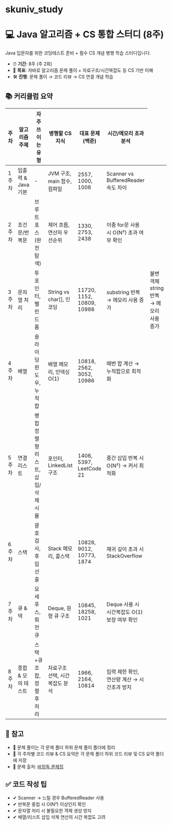 # skuniv_study

<h1>💻 Java 알고리즘 + CS 통합 스터디 (8주)</h1>

<p>Java 입문자를 위한 코딩테스트 준비 + 필수 CS 개념 병행 학습 스터디입니다.</p>

<ul>
  <li>⏰ <strong>기간</strong>: 8주 (주 2회)</li>
  <li>🧠 <strong>목표</strong>: 자바로 알고리즘 문제 풀이 + 자료구조/시간복잡도 등 CS 기반 이해</li>
  <li>🛠 <strong>진행</strong>: 문제 풀이 → 코드 리뷰 → CS 연결 개념 학습</li>
</ul>

<h2>📚 커리큘럼 요약</h2>

<table>
  <thead>
    <tr>
      <th>주차</th>
      <th>알고리즘 주제</th>
      <th>자주 쓰이는 유형</th>
      <th>병행할 CS 지식</th>
      <th>대표 문제 (백준)</th>
      <th>시간/메모리 초과 분석</th>
    </tr>
  </thead>
  <tbody>
    <tr>
      <td>1주차</td>
      <td>입출력 & Java 기본</td>
      <td>-</td>
      <td>JVM 구조, main 함수, 컴파일</td>
      <td>2557, 1000, 1008</td>
      <td>Scanner vs BufferedReader 속도 차이</td>
    </tr>
    <tr>
      <td>2주차</td>
      <td>조건문/반복문</td>
      <td>브루트포스(완전탐색)</td>
      <td>제어 흐름, 연산자 우선순위</td>
      <td>1330, 2753, 2438</td>
      <td>이중 for문 사용 시 O(N²) 초과 여부 확인</td>
    </tr>
    <tr>
      <td>3주차</td>
      <td>문자열 처리</td>
      <td>투 포인터, 팰린드롬</td>
      <td>String vs char[], 인코딩</td>
      <td>11720, 1152, 10809, 10988</td>
      <td>substring 반복 → 메모리 사용 증가</td>
      <td>불변 객체 string 반복 → 메모리 사용 증가</td>
    </tr>
    <tr>
      <td>4주차</td>
      <td>배열</td>
      <td>슬라이딩 윈도우, 누적합</td>
      <td>배열 메모리, 인덱싱 O(1)</td>
      <td>10818, 2562, 3052, 10986</td>
      <td>매번 합 계산 → 누적합으로 최적화</td>
    </tr>
    <tr>
      <td>5주차</td>
      <td>연결 리스트</td>
      <td>병합 정렬형 리스트, 삽입/삭제 시뮬</td>
      <td>포인터, LinkedList 구조</td>
      <td>1406, 5397, LeetCode 21</td>
      <td>중간 삽입 반복 시 O(N²) → 커서 최적화</td>
    </tr>
    <tr>
      <td>6주차</td>
      <td>스택</td>
      <td>괄호 검사, 후입선출</td>
      <td>Stack 메모리, 콜스택</td>
      <td>10828, 9012, 10773, 1874</td>
      <td>재귀 깊이 초과 시 StackOverflow</td>
    </tr>
    <tr>
      <td>7주차</td>
      <td>큐 & 덱</td>
      <td>요세푸스, 회전 큐</td>
      <td>Deque, 원형 큐 구조</td>
      <td>10845, 18258, 1021</td>
      <td>Deque 사용 시 시간복잡도 O(1) 보장 여부 확인</td>
    </tr>
    <tr>
      <td>8주차</td>
      <td>종합 & 모의 테스트</td>
      <td>스택+큐 조합, 정렬 후 처리</td>
      <td>자료구조 선택, 시간복잡도 분석</td>
      <td>1966, 2164, 10814</td>
      <td>입력 제한 확인, 연산량 계산 → 시간초과 방지</td>
    </tr>
  </tbody>
</table>

<h2>📝 참고</h2>

<ul>
  <li>📌 문제 풀이는 각 문제 폴더 하위 문제 풀이 폴더에 정리</li>
  <li>📌 각 주차별 코드 리뷰 & CS 요약은 각 문제 폴더 하위 코드 리뷰 및 CS 요약 폴더에 저장</li>
  <li>📌 문제 출처: <a href="https://github.com/encrypted-def/basic-algo-lecture/blob/master/workbook.md" target="_blank">바킹독 문제집</a> </li>
</ul>

<h2>✅ 코드 작성 팁</h2>

<ul>
  <li>✔ Scanner → 느릴 경우 BufferedReader 사용</li>
  <li>✔ 반복문 중첩 시 O(N²) 이상인지 확인</li>
  <li>✔ 문자열 처리 시 불필요한 객체 생성 방지</li>
  <li>✔ 배열/리스트 삽입 삭제 연산의 시간 복잡도 고려</li>
</ul>
